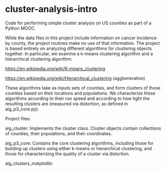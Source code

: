# cluster-analysis-intro
Code for performing simple cluster analysis on US counties as part of a Python MOOC.

While the data files in this project include information on cancer incidence by county,
the project routines make no use of that information.  The project is based entirely on
analyzing different algorithms for clustering objects together.  In particular, we
examine a k-means clustering algorithm and a hierarchical clustering algorithm:

https://en.wikipedia.org/wiki/K-means_clustering

https://en.wikipedia.org/wiki/Hierarchical_clustering (agglomerative)

These algorithms take as inputs sets of counties, and form clusters of those counties
based on their locations and populations.  We characterize these algorithms according
to their run speed and according to how tight the resulting clusters are (measured
via distortion, as defined in alg_p3_core.py).  

Project files:

alg_cluster:     Implements the cluster class.  Cluster objects contain collections of 
                 counties, their populations, and their coordinates.  
                 
alg_p3_core:     Contains the core clustering algorithms, including those for building
                 up clusters using either k-means or hierarchical clustering, and those
                 for characterizing the quality of a cluster via distortion.
                 
alg_clusters_matplotlib:  
                 

